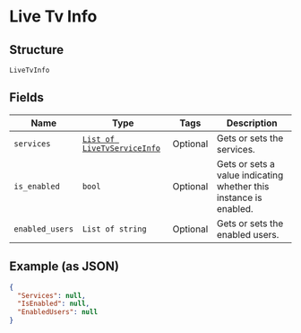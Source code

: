 
# Live Tv Info

## Structure

`LiveTvInfo`

## Fields

| Name | Type | Tags | Description |
|  --- | --- | --- | --- |
| `services` | [`List of LiveTvServiceInfo`](../../doc/models/live-tv-service-info.md) | Optional | Gets or sets the services. |
| `is_enabled` | `bool` | Optional | Gets or sets a value indicating whether this instance is enabled. |
| `enabled_users` | `List of string` | Optional | Gets or sets the enabled users. |

## Example (as JSON)

```json
{
  "Services": null,
  "IsEnabled": null,
  "EnabledUsers": null
}
```

